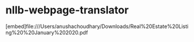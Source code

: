 # nllb-webpage-translator
[embed]file:///Users/anushachoudhary/Downloads/Real%20Estate%20Listing%20%20January%202020.pdf

